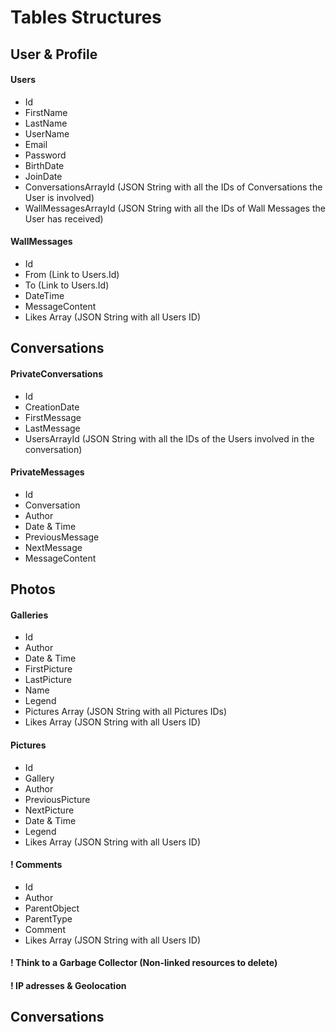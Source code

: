 Tables Structures
=================


User & Profile
--------------

#### Users
- Id
- FirstName
- LastName
- UserName
- Email
- Password
- BirthDate
- JoinDate
- ConversationsArrayId (JSON String with all the IDs of Conversations the User is involved)
- WallMessagesArrayId (JSON String with all the IDs of Wall Messages the User has received)


#### WallMessages
- Id
- From (Link to Users.Id)
- To (Link to Users.Id)
- DateTime
- MessageContent
- Likes Array (JSON String with all Users ID)


Conversations
-------------

#### PrivateConversations
- Id 
- CreationDate
- FirstMessage
- LastMessage
- UsersArrayId (JSON String with all the IDs of the Users involved in the conversation)


#### PrivateMessages
- Id
- Conversation
- Author
- Date & Time
- PreviousMessage
- NextMessage
- MessageContent


Photos
------

#### Galleries
- Id
- Author
- Date & Time
- FirstPicture
- LastPicture
- Name
- Legend
- Pictures Array (JSON String with all Pictures IDs)
- Likes Array (JSON String with all Users ID)


#### Pictures
- Id
- Gallery
- Author
- PreviousPicture
- NextPicture
- Date & Time
- Legend
- Likes Array (JSON String with all Users ID)


#### ! Comments 
- Id
- Author
- ParentObject
- ParentType
- Comment
- Likes Array (JSON String with all Users ID)



#### ! Think to a Garbage Collector (Non-linked resources to delete)
#### ! IP adresses & Geolocation
Conversations
------------